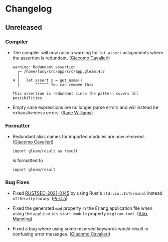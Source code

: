 # Changelog

## Unreleased

### Compiler

- The compiler will now raise a warning for `let assert` assignments where the
  assertion is redundant.
  ([Giacomo Cavalieri](https://github.com/giacomocavalieri))
  ```
  warning: Redundant assertion
    ┌─ /home/lucy/src/app/src/app.gleam:4:7
    │
  4 │   let assert x = get_name()
    │       ^^^^^^ You can remove this

  This assertion is redundant since the pattern covers all possibilities.
  ```

- Empty case expressions are no longer parse errors and will instead be
  exhaustiveness errors. ([Race Williams](https://github.com/raquentin))

### Formatter

- Redundant alias names for imported modules are now removed.
  ([Giacomo Cavalieri](https://github.com/giacomocavalieri))
  ```gleam
  import gleam/result as result
  ```
  is formatted to
  ```gleam
  import gleam/result
  ```

### Bug Fixes

- Fixed [RUSTSEC-2021-0145](https://rustsec.org/advisories/RUSTSEC-2021-0145) by
  using Rust's `std::io::IsTerminal` instead of the `atty` library.
  ([Pi-Cla](https://github.com/Pi-Cla))

- Fixed the generated `mod` property in the Erlang application file when using the
  `application_start_module` property in `gleam.toml`.
  ([Alex Manning](https://github.com/rawhat))

- Fixed a bug where using some reserved keywords would result in confusing error
  messages. ([Giacomo Cavalieri](https://github.com/giacomocavalieri))
